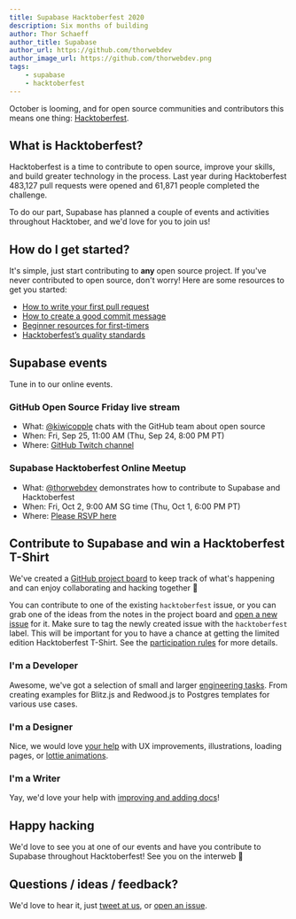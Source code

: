 ```yaml
---
title: Supabase Hacktoberfest 2020
description: Six months of building
author: Thor Schaeff
author_title: Supabase
author_url: https://github.com/thorwebdev
author_image_url: https://github.com/thorwebdev.png
tags: 
    - supabase
    - hacktoberfest
---
```


October is looming, and for open source communities and contributors this means one thing: [Hacktoberfest](https://hacktoberfest.digitalocean.com/).

<!--truncate-->

## What is Hacktoberfest?

Hacktoberfest is a time to contribute to open source, improve your skills, and build greater technology in the process. Last year during Hacktoberfest 483,127 pull requests were opened and 61,871 people completed the challenge.

To do our part, Supabase has planned a couple of events and activities throughout Hacktober, and we'd love for you to join us!

## How do I get started?

It's simple, just start contributing to **any** open source project. If you've never contributed to open source, don't worry! Here are some resources to get you started:

- [How to write your first pull request](https://pages.news.digitalocean.com/n/Y0VKC0qX000hY0236IE0qDn)
- [How to create a good commit message](https://pages.news.digitalocean.com/n/wIYDXKVE600000nr20h3r0C)
- [Beginner resources for first-timers](https://pages.news.digitalocean.com/n/kE2b60X00B003IVhYn0cK0D)
- [Hacktoberfest’s quality standards](https://hacktoberfest.digitalocean.com/details/#quality)

## Supabase events

Tune in to our online events.

### GitHub Open Source Friday live stream

- What: [@kiwicopple](https://github.com/kiwicopple) chats with the GitHub team about open source
- When: Fri, Sep 25, 11:00 AM  (Thu, Sep 24, 8:00 PM PT)
- Where: [GitHub Twitch channel](https://www.twitch.tv/github)

### Supabase Hacktoberfest Online Meetup

- What: [@thorwebdev](https://github.com/thorwebdev) demonstrates how to contribute to Supabase and Hacktoberfest
- When: Fri, Oct 2, 9:00 AM SG time (Thu, Oct 1, 6:00 PM PT)
- Where: [Please RSVP here](https://organize.mlh.io/participants/events/4291-hacktoberfest-supabase-meetup)

## Contribute to Supabase and win a Hacktoberfest T-Shirt

We've created a [GitHub project board](https://github.com/orgs/supabase/projects/5) to keep track of what's happening and can enjoy collaborating and hacking together 🥳

You can contribute to one of the existing `hacktoberfest` issue, or you can grab one of the ideas from the notes in the project board and [open a new issue](https://github.com/supabase/supabase/issues/new/choose) for it. Make sure to tag the newly created issue with the `hacktoberfest` label. This will be important for you to have a chance at getting the limited edition Hacktoberfest T-Shirt. See the [participation rules](https://hacktoberfest.digitalocean.com/details/#rules) for more details. 

### I'm a Developer

Awesome, we've got a selection of small and larger [engineering tasks](https://github.com/orgs/supabase/projects/5#column-10773067). From creating examples for Blitz.js and Redwood.js to Postgres templates for various use cases.

### I'm a Designer

Nice, we would love [your help](https://github.com/orgs/supabase/projects/5#column-10773073) with UX improvements, illustrations, loading pages, or [lottie animations](https://lottiefiles.com/).

### I'm a Writer

Yay, we'd love your help with [improving and adding docs](https://github.com/orgs/supabase/projects/5#column-10773075)!

## Happy hacking

We'd love to see you at one of our events and have you contribute to Supabase throughout Hacktoberfest! See you on the interweb 🙂

## Questions / ideas / feedback?

We'd love to hear it, just [tweet at us](https://twitter.com/supabase_io), or [open an issue](https://github.com/supabase/supabase/issues/new/choose).